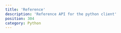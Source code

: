 ```yaml
---
title: 'Reference'
description: 'Reference API for the python client'
position: 304
category: Python
---
```

